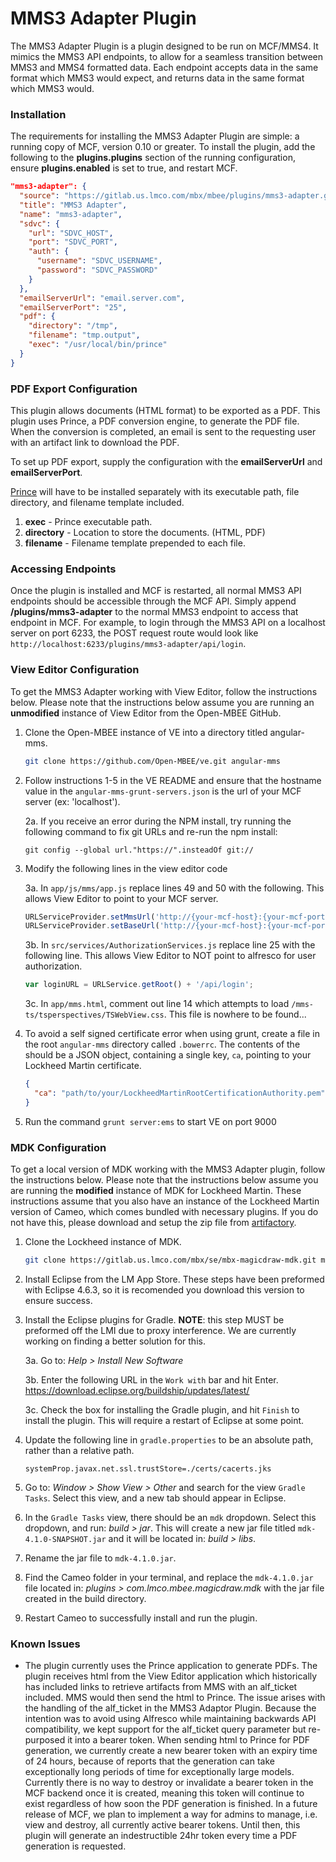 # MMS3 Adapter Plugin
The MMS3 Adapter Plugin is a plugin designed to be run on MCF/MMS4. It mimics
the MMS3 API endpoints, to allow for a seamless transition between MMS3 and MMS4
formatted data. Each endpoint accepts data in the same format which MMS3 would
expect, and returns data in the same format which MMS3 would.

### Installation
The requirements for installing the MMS3 Adapter Plugin are simple: a running
copy of MCF, version 0.10 or greater. To install the plugin, add the following
to the **plugins.plugins** section of the running configuration, ensure
**plugins.enabled** is set to true, and restart MCF.

```json
"mms3-adapter": {
  "source": "https://gitlab.us.lmco.com/mbx/mbee/plugins/mms3-adapter.git",
  "title": "MMS3 Adapter",
  "name": "mms3-adapter",
  "sdvc": {
    "url": "SDVC_HOST",
    "port": "SDVC_PORT",
    "auth": {
      "username": "SDVC_USERNAME",
      "password": "SDVC_PASSWORD"
    }
  },
  "emailServerUrl": "email.server.com",
  "emailServerPort": "25",
  "pdf": {
    "directory": "/tmp",
    "filename": "tmp.output",
    "exec": "/usr/local/bin/prince"
  }
}
```
### PDF Export Configuration
This plugin allows documents (HTML format) to be exported as a PDF. This plugin 
uses Prince, a PDF conversion engine, to generate the PDF file. When the 
conversion is completed, an email is sent to the requesting user with an artifact
link to download the PDF. 

To set up PDF export, supply the configuration with the **emailServerUrl** and 
**emailServerPort**.

[Prince](https://www.princexml.com/) will have to be installed separately with 
its executable path, file directory, and filename template included. 
1. **exec** - Prince executable path.
2. **directory** - Location to store the documents. (HTML, PDF) 
3. **filename** - Filename template prepended to each file. 

### Accessing Endpoints
Once the plugin is installed and MCF is restarted, all normal MMS3 API endpoints
should be accessible through the MCF API. Simply append
**/plugins/mms3-adapter** to the normal MMS3 endpoint to access that endpoint in
MCF. For example, to login through the MMS3 API on a localhost server on port
6233, the POST request route would look like 
`http://localhost:6233/plugins/mms3-adapter/api/login`.

### View Editor Configuration
To get the MMS3 Adapter working with View Editor, follow the instructions below.
Please note that the instructions below assume you are running an **unmodified**
instance of View Editor from the Open-MBEE GitHub.

1. Clone the Open-MBEE instance of VE into a directory titled angular-mms.
    ```bash
    git clone https://github.com/Open-MBEE/ve.git angular-mms
    ```
2. Follow instructions 1-5 in the VE README and ensure that the hostname value
in the `angular-mms-grunt-servers.json` is the url of your MCF server (ex: 
'localhost').

   2a. If you receive an error during the NPM install, try running the following
   command to fix git URLs and re-run the npm install:
   
   ```
   git config --global url."https://".insteadOf git://
   ```
   
3. Modify the following lines in the view editor code

   3a. In `app/js/mms/app.js` replace lines 49 and 50 with the following. This
   allows View Editor to point to your MCF server.
   
   ```javascript
   URLServiceProvider.setMmsUrl('http://{your-mcf-host}:{your-mcf-port}/plugins/mms3-adapter/alfresco/service');
   URLServiceProvider.setBaseUrl('http://{your-mcf-host}:{your-mcf-port}/plugins/mms3-adapter/alfresco/service');
   ```
   3b. In `src/services/AuthorizationServices.js` replace line 25 with the
   following line. This allows View Editor to NOT point to alfresco for user
   authorization.
   
   ```javascript
   var loginURL = URLService.getRoot() + '/api/login';
   ```
   3c. In `app/mms.html`, comment out line 14 which attempts to load
   `/mms-ts/tsperspectives/TSWebView.css`. This file is nowhere to be found...
   
4. To avoid a self signed certificate error when using grunt, create a file in
the root `angular-mms` directory called `.bowerrc`. The contents of the should
be a JSON object, containing a single key, `ca`, pointing to your Lockheed 
Martin certificate.
    ```json
    {
      "ca": "path/to/your/LockheedMartinRootCertificationAuthority.pem"   
    }
    ```
5. Run the command `grunt server:ems` to start VE on port 9000

### MDK Configuration
To get a local version of MDK working with the MMS3 Adapter plugin, follow the
instructions below. Please note that the instructions below assume you are
running the **modified** instance of MDK for Lockheed Martin. These instructions
assume that you also have an instance of the Lockheed Martin version of Cameo,
which comes bundled with necessary plugins. If you do not have this, please
download and setup the zip file from
[artifactory](https://repo-1.mbx.us.lmco.com/artifactory/webapp/#/artifacts/browse/tree/General/mbx-release-local/com/lmco/mbx/magicdraw/mbx-cameo-enterprise-architecture/4.1.0/mbx-cameo-enterprise-architecture-4.1.0.zip).

1. Clone the Lockheed instance of MDK.
    ```bash
    git clone https://gitlab.us.lmco.com/mbx/se/mbx-magicdraw-mdk.git mdk
    ```
    
2. Install Eclipse from the LM App Store. These steps have been preformed with
Eclipse 4.6.3, so it is recomended you download this version to ensure success.

3. Install the Eclipse plugins for Gradle. **NOTE**: this step MUST be preformed
off the LMI due to proxy interference. We are currently working on finding a
better solution for this.
    
    3a. Go to: *Help > Install New Software*

    3b. Enter the following URL in the `Work with` bar and hit Enter. 
    https://download.eclipse.org/buildship/updates/latest/
    
    3c. Check the box for installing the Gradle plugin, and hit `Finish` to
    install the plugin. This will require a restart of Eclipse at some point.
    
4. Update the following line in `gradle.properties` to be an absolute path,
rather than a relative path.
    ```
    systemProp.javax.net.ssl.trustStore=./certs/cacerts.jks
    ```
    
5. Go to: *Window > Show View > Other* and search for the view `Gradle Tasks`.
Select this view, and a new tab should appear in Eclipse.

6. In the `Gradle Tasks` view, there should be an `mdk` dropdown. Select this
dropdown, and run: *build > jar*. This will create a new jar file titled
`mdk-4.1.0-SNAPSHOT.jar` and it will be located in: *build > libs*.

7. Rename the jar file to `mdk-4.1.0.jar`.

8. Find the Cameo folder in your terminal, and replace the `mdk-4.1.0.jar` file
located in: *plugins > com.lmco.mbee.magicdraw.mdk* with the jar file created in
the build directory.

9. Restart Cameo to successfully install and run the plugin.
    

### Known Issues

* The plugin currently uses the Prince application to generate PDFs.  The plugin
receives html from the View Editor application which historically has included links
to retrieve artifacts from MMS with an alf_ticket included. MMS would then send the
html to Prince.  The issue arises with the handling of the alf_ticket in the MMS3
Adaptor Plugin.  Because the intention was to avoid using Alfresco while maintaining
backwards API compatibility, we kept support for the alf_ticket query parameter but
re-purposed it into a bearer token.  When sending html to Prince for PDF generation,
we currently create a new bearer token with an expiry time of 24 hours, because of
reports that the generation can take exceptionally long periods of time for
exceptionally large models.  Currently there is no way to destroy or invalidate
a bearer token in the MCF backend once it is created, meaning this token will
continue to exist regardless of how soon the PDF generation is finished.  In a
future release of MCF, we plan to implement a way for admins to manage, i.e. view
and destroy, all currently active bearer tokens.  Until then, this plugin will
generate an indestructible 24hr token every time a PDF generation is requested.
